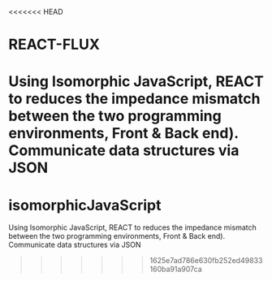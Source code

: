 <<<<<<< HEAD
# REACT-FLUX
Using Isomorphic JavaScript, REACT to reduces the impedance mismatch between the two programming environments, Front &amp; Back end). Communicate data structures via JSON
=======
# isomorphicJavaScript
Using Isomorphic JavaScript, REACT to reduces the impedance mismatch between the two programming environments, Front &amp; Back end). Communicate data structures via JSON 
>>>>>>> 1625e7ad786e630fb252ed49833160ba91a907ca
